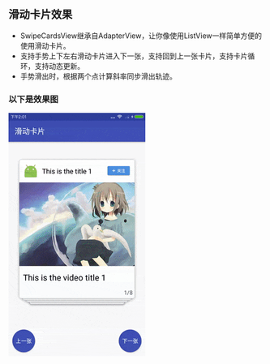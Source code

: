 ## 滑动卡片效果
 - SwipeCardsView继承自AdapterView，让你像使用ListView一样简单方便的使用滑动卡片。
 - 支持手势上下左右滑动卡片进入下一张，支持回到上一张卡片，支持卡片循环，支持动态更新。
 - 手势滑出时，根据两个点计算斜率同步滑出轨迹。
 
### 以下是效果图
![效果图](swipecards.gif)
